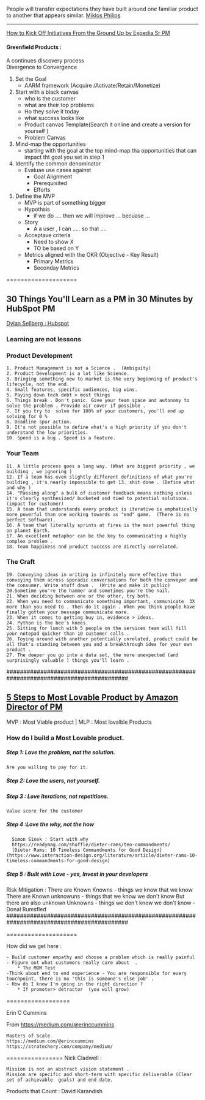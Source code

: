 People will transfer expectations they have built around one familiar product to another that appears similar. [Miklos Philips](https://medium.com/swlh/leveraging-mental-models-in-ux-design-21ba8fbce22d)

-------------------------

[How to Kick Off Initiatives From the Ground Up by Expedia Sr PM](https://www.youtube.com/watch?v=DSou_bgkUKs&t=1151s)
#### Greenfield Products  : 
A continues discovery process  
    Divergence to Convergence 
1. Set the Goal 
    - AARM framework (Acquire /Activate/Retain/Monetize)
2. Start with a black canvas
    - who is the customer 
    - what are their top problems 
    - Ho they solve it today 
    - what success looks like 
    - Product canvas Template(Search it online and create a version for yourself )
    - Problem Canvas
3. Mind-map the opportunities 
    - starting with the goal at the top mind-map tha opportunities that can impact tht goal you set in step 1
4. Identify the common denominator 
    - Evaluae use cases against
        - Goal Alignment 
        - Prerequisited 
        - Efforts 
5. Define the MVP 
    - MVP is part of something bigger 
    - Hypothsis
        - if we do .... then we will improve ... becuase ...
    - Story 
        - A a user , I can ..... so that ....
    - Acceptave criteria 
        - Need to show X 
        - TO be based on Y 
    - Metrics aligned with the OKR (Objective - Key Result) 
        - Primary Metrics 
        - Seconday Metrics 




==================== 


## 30 Things You'll Learn as a PM in 30 Minutes by HubSpot PM

[Dylan Sellberg  : Hubspot](https://www.youtube.com/watch?v=52ChZRinTiI)
###  Learning are not lessons
### Product Development 
    1. Product Management is not a Science .  (Ambiguity)
    2. Product Development is a lot like Science. 
    3. Bringing something new to market is the very beginning of product's lifecycle, not the end.
    4. Small features, specific audiences, big wins. 
    5. Paying down tech debt > most things 
    6. Things break . Don't panic. Give your team space and autonomy to solve the problem . Provide air cover if possible . 
    7. If you try to  solve for 100% of your customers, you'll end up solving for 0 %
    8. Deadline spur action.
    9. It's not possible to define what's a high priority if you don't understand the low priorities. 
    10. Speed is a bug . Speed is a feature. 

### Your Team
    11. A little process goes a long way. (What are biggest priority , we building , we ignoring ) 
    12. If a team has even slightly different definitions of what you're building , it's nearly impossible to get 13. shit done . (Define what and why )
    14. "Passing along" a bulk of customer feedback means nothing unless it's clearly synthesized/ bucketed and tied to potential solutions.  (impact for customer)
    15. A team that understands every product is iterative is emphatically more powerful than one working towards as "end" game.  (There is no perfect Software).
    16. A team that literally sprints at fires is the most powerful thing on planet Earth.
    17. An excellent metaphor can be the key to communicating a highly complex problem .
    18. Team happiness and product success are directly correlated.
### The Craft  
    19. Conveying ideas in writing is infinitely more effective than conveying them across sporadic conversations for both the conveyor and the consumer. Write stuff down .  (Write and make it public)
    20.Sometime you're the hammer and sometimes you're the nail.
    21. When deciding between one or the other, try both. 
    22. When you need to communicate something important, communicate  3X more than you need to . Then do it again . When you think people have finally gotten your message communicate more.
    23. When it comes to getting buy in, evidence > ideas.
    24. Python is the bee's knees. 
    25. Sitting for lunch with 5 people on the services team will fill your notepad quicker than 10 customer calls .
    26. Toying around with another potentially unrelated, product could be all that's standing between you and a breakthrough idea for your own product .  
    27. The deeper you go into a data set, the more unexpected (and surprisingly valuable ) things you'll learn .
############################################################################################

## [5 Steps to Most Lovable Product by Amazon Director of PM](https://www.youtube.com/watch?v=JqTbn8iMfes)

MVP  : Most Viable product  | MLP : Most lovalble Products

### How do I build a Most Lovable product. 
##### Step 1: Love the problem, not the solution.
    Are you willing to pay for it.
##### Step 2: Love the users, not yourself.
##### Step 3 : Love iterations, not repetitions. 
    Value score for the customer
##### Step 4 :Love the why, not the how
      Simon Sinek : Start with why 
      https://readymag.com/shuffle/dieter-rams/ten-commandments/
      [Dieter Rams: 10 Timeless Commandments for Good Design](https://www.interaction-design.org/literature/article/dieter-rams-10-timeless-commandments-for-good-design)
##### Step 5 : Built with Love  - yes, Invest in your developers
  
Risk Mitigation  :
  There are Known Knowns - things we know that we know 
  There are Known unknowuns  - things that we know we don't know
  But there are also unknown Unknowns - things we don't know we don't know
          - Donal Rumsfled 
############################################################################################
	
==================== 

How did we get here  :

	- Build customer empathy and choose a problem which is really painful 
	- Figure out what customers really care about  . 
		* The MOM Test 
	-Think about end to end experience - You are responsible for every touchpoint, there is no 'this is someone's else job' .
	- How do I know I'm going in the right direction ?
		* If promoter> detractor  (you will grow)



==================

Erin C Cummins

From <https://medium.com/@erinccummins> 

	Masters of Scale
	https://medium.com/@erinccummins
	https://stratechery.com/company/medium/
================
Nick Cladwell  :
	
    Mission is not an abstract vision statement .
	Mission are specific and short-term with specific deliverable (Clear set of achievable  goals) and end date. 
	
Products that Count :  David Karandish 
